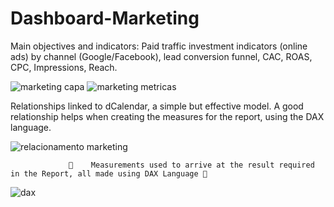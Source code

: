 # Dashboard-Marketing
Main objectives and indicators: Paid traffic investment indicators (online ads) by channel (Google/Facebook), lead conversion funnel, CAC, ROAS, CPC, Impressions, Reach.

![marketing capa](https://github.com/Herickk/Dashboard-Marketing/assets/104686369/1abf3cb6-f4f5-416c-9071-8af69b990820)
![marketing metricas](https://github.com/Herickk/Dashboard-Marketing/assets/104686369/27ad48b9-3531-4040-b322-d536f1c11b5c)


Relationships linked to dCalendar, a simple but effective model.
A good relationship helps when creating the measures for the report, using the DAX language.





![relacionamento marketing](https://github.com/Herickk/Dashboard-Marketing/assets/104686369/d9edb179-9340-4a3b-a8fc-3b2f2dd6cd9a)

                 🚀    Measurements used to arrive at the result required in the Report, all made using DAX Language 🚀


![dax](https://github.com/Herickk/Dashboard-Marketing/assets/104686369/b99d12a0-6203-410e-a78b-bff44da08ba9)





